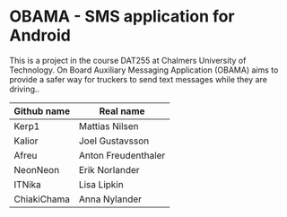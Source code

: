 OBAMA - SMS application for Android
=====

This is a project in the course DAT255 at Chalmers University of Technology.
On Board Auxiliary Messaging Application (OBAMA) aims to provide a safer way for truckers to send text messages while they are driving..


|Github name | Real name |
|------------|-----------|
|Kerp1 | Mattias Nilsen|
|Kalior | Joel Gustavsson|
|Afreu | Anton Freudenthaler|
|NeonNeon | Erik Norlander|
|ITNika | Lisa Lipkin|
|ChiakiChama | Anna Nylander|


